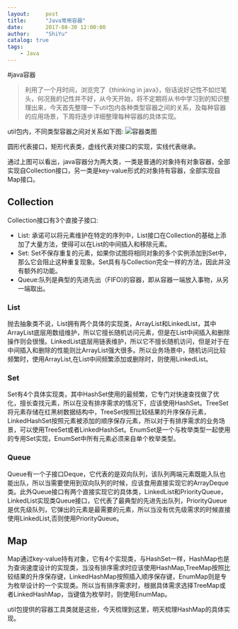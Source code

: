 ```yaml
---
layout:     post
title:      "Java常用容器"
date:       2017-08-30 12:00:00
author:     "ShiYu"
catalog: true
tags:
    - Java
---
```

#java容器

>利用了一个月时间，浏览完了《thinking in java》，俗话说好记性不如烂笔头，何况我的记性并不好，从今天开始，将不定期将从书中学习到的知识整理出来，今天首先整理一下util包内各种类型容器之间的关系，及每种容器的应用场景，下周将逐步详细整理每种容器的具体实现。

util包内，不同类型容器之间对关系如下图:
![容器类图](http://www.shixiaoyu.top/dist/images/collection.png)

圆形代表接口，矩形代表类，虚线代表对接口的实现，实线代表继承。

通过上图可以看出，java容器分为两大类，一类是普通的对象持有对象容器，全部实现自Collection接口，另一类是key-value形式的对象持有容器，全部实现自Map接口。

## Collection

Collection接口有3个直接子接口:

* List: 承诺可以将元素维护在特定的序列中，List接口在Collection的基础上添加了大量方法，使得可以在List的中间插入和移除元素。
* Set: Set不保存重复的元素，如果你试图将相同对象的多个实例添加到Set中，那么它会阻止这种重复现象。Set具有与Collection完全一样的方法，因此并没有额外的功能。
* Queue:队列是典型的先进先出（FIFO)的容器，即从容器一端放入事物，从另一端取出。

### List
抛去抽象类不说，List拥有两个具体的实现类，ArrayList和LinkedList，其中ArrayList底层用数组维护，所以它擅长随机访问元素，但是在List中间插入和删除操作则会很慢。LinkedList底层用链表维护，所以它不擅长随机访问，但是对于在中间插入和删除的性能则比ArrayList强大很多。所以业务场景中，随机访问比较频繁时，使用ArrayList,在List中间频繁添加或删除时，则使用LinkedList。

### Set

Set有4个具体实现类，其中HashSet使用的最频繁，它专门对快速查找做了优化，擅长查找元素，所以在没有排序需求的情况下，应该使用HashSet。TreeSet将元素存储在红黑树数据结构中，TreeSet按照比较结果的升序保存元素，LinkedHashSet按照元素被添加的顺序保存元素，所以对于有排序需求的业务场景，可以使用TreeSet或者LinkedHashSet。EnumSet是一个与枚举类型一起使用的专用Set实现，EnumSet中所有元素必须来自单个枚举类型。

### Queue

Queue有一个子接口Deque，它代表的是双向队列，该队列两端元素既能入队也能出队，所以当需要使用到双向队列的时候，应该食用直接实现它的ArrayDeque类。此外Queue接口有两个直接实现它的具体类，LinkedList和PriorityQueue，LinkedList实现类Queue接口，它代表了最典型的先进先出队列，PriorityQueue是优先级队列，它弹出的元素是最需要的元素，所以当没有优先级需求的时候直接使用LinkedList,否则使用PriorityQueue。

## Map

Map通过key-value持有对象，它有4个实现类，与HashSet一样，HashMap也是为查询速度设计的实现类，当没有排序需求时应该使用HashMap,TreeMap按照比较结果的升序保存键，LinkedHashMap按照插入顺序保存键，EnumMap则是专为枚举设计的一个实现类。所以当有排序需求时，根据具体需求选择TreeMap或者LinkedHashMap，当键值为枚举时，则使用EnumMap。

util包提供的容器工具类就是这些，今天梳理到这里，明天梳理HashMap的具体实现。